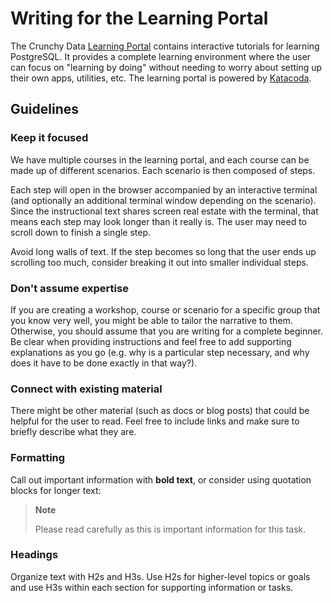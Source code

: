 # Writing for the Learning Portal

The Crunchy Data [Learning Portal](https://learn.crunchydata.com/) contains interactive tutorials for learning PostgreSQL. It provides a complete learning environment where the user can focus on "learning by doing" without needing to worry about setting up their own apps, utilities, etc. The learning portal is powered by [Katacoda](https://www.katacoda.com/).

## Guidelines

### Keep it focused

We have multiple courses in the learning portal, and each course can be made up of different scenarios. Each scenario is then composed of steps.

Each step will open in the browser accompanied by an interactive terminal (and optionally an additional terminal window depending on the scenario). Since the instructional text shares screen real estate with the terminal, that means each step may look longer than it really is. The user may need to scroll down to finish a single step. 

Avoid long walls of text. If the step becomes so long that the user ends up scrolling too much, consider breaking it out into smaller individual steps.

### Don't assume expertise

If you are creating a workshop, course or scenario for a specific group that you know very well, you might be able to tailor the narrative to them. Otherwise, you should assume that you are writing for a complete beginner. Be clear when providing instructions and feel free to add supporting explanations as you go (e.g. why is a particular step necessary, and why does it have to be done exactly in that way?).

### Connect with existing material

There might be other material (such as docs or blog posts) that could be helpful for the user to read. Feel free to include links and make sure to briefly describe what they are.

### Formatting

Call out important information with **bold text**, or consider using quotation blocks for longer text:

> **Note**
>
> Please read carefully as this is important information for this task.

### Headings
Organize text with H2s and H3s. Use H2s for higher-level topics or goals and use H3s within each section for supporting information or tasks.

